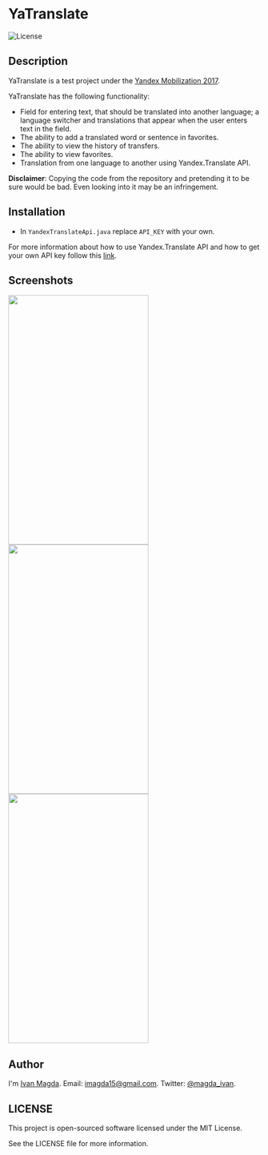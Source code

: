 # YaTranslate

![License](https://img.shields.io/npm/l/express.svg)

## Description
YaTranslate is a test project under the [Yandex Mobilization 2017](https://yandex.ru/mobilization/).

YaTranslate has the following functionality:
* Field for entering text, that should be translated into another language; a language switcher and translations that appear when the user enters text in the field.
* The ability to add a translated word or sentence in favorites.
* The ability to view the history of transfers.
* The ability to view favorites.
* Translation from one language to another using Yandex.Translate API.

**Disclaimer**: Copying the code from the repository and pretending it to be sure would be bad. Even looking into it may be an infringement.

## Installation
* In `YandexTranslateApi.java` replace `API_KEY` with your own.

For more information about how to use Yandex.Translate API and how to get your own API key follow this [link](https://tech.yandex.ru/translate/).

## Screenshots

<img src="https://github.com/vanyaland/YaTranslate/blob/master/screenshots/translate.png" width="280" height="498">
<img src="https://github.com/vanyaland/YaTranslate/blob/master/screenshots/bookmark.png" width="280" height="498">
<img src="https://github.com/vanyaland/YaTranslate/blob/master/screenshots/search.png" width="280" height="498">

## Author
I'm [Ivan Magda](https://www.facebook.com/ivan.magda).
Email: [imagda15@gmail.com](mailto:imagda15@gmail.com).
Twitter: [@magda_ivan](https://twitter.com/magda_ivan).

## LICENSE
This project is open-sourced software licensed under the MIT License.

See the LICENSE file for more information.
